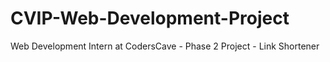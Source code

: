 # CVIP-Web-Development-Project
Web Development Intern at CodersCave - Phase 2 Project - Link Shortener 
